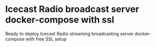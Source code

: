 # Icecast Radio broadcast server docker-compose with ssl
Ready to deploy Icecast Radio streaming broadcasting server docker-compose with free SSL setup 
